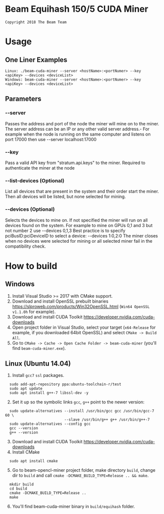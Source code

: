 # Beam Equihash 150/5 CUDA Miner

```
Copyright 2018 The Beam Team
```

# Usage
## One Liner Examples
```
Linux: ./beam-cuda-miner --server <hostName>:<portNumer> --key <apiKey> --devices <deviceList>
Windows: beam-cuda-miner --server <hostName>:<portNumer> --key <apiKey> --devices <deviceList>
```

## Parameters
### --server 
Passes the address and port of the node the miner will mine on to the miner.
The server address can be an IP or any other valid server address.- For example when the node
is running on the same computer and listens on port 17000 then use --server localhost:17000

### --key
Pass a valid API key from "stratum.api.keys" to the miner. Required to authenticate the miner at the node

### --list-devices (Optional)
List all devices that are present in the system and their order start the miner.
Then all devices will be listed, but none selected for mining. 

### --devices (Optional)
Selects the devices to mine on. If not specified the miner will run on all devices found on the system. 
For example to mine on GPUs 0,1 and 3 but not number 2 use --devices 0,1,3
Best practice is to specify pciBusID:pciDeviceID to select a device: --devices 1:0,2:0
The miner closes when no devices were selected for mining or all selected miner fail in the compatibility check.

# How to build
## Windows
1. Install Visual Studio >= 2017 with CMake support.
2. Download and install OpenSSL prebuilt binaries https://slproweb.com/products/Win32OpenSSL.html (`Win64 OpenSSL v1.1.0h` for example).
3. Download and install CUDA Toolkit https://developer.nvidia.com/cuda-downloads
4. Open project folder in Visual Studio, select your target (`x64-Release` for example, if you downloaded 64bit OpenSSL) and select `CMake -> Build All`.
5. Go to `CMake -> Cache -> Open Cache Folder -> beam-cuda-miner` (you'll find `beam-cuda-miner.exe`).

## Linux (Ubuntu 14.04)
1. Install `gcc7` `ssl` packages.
```
  sudo add-apt-repository ppa:ubuntu-toolchain-r/test
  sudo apt update
  sudo apt install g++-7 libssl-dev -y
```
2. Set it up so the symbolic links `gcc`, `g++` point to the newer version:
```
  sudo update-alternatives --install /usr/bin/gcc gcc /usr/bin/gcc-7 60 \
                           --slave /usr/bin/g++ g++ /usr/bin/g++-7 
  sudo update-alternatives --config gcc
  gcc --version
  g++ --version
```
3. Download and install CUDA Toolkit https://developer.nvidia.com/cuda-downloads
4. Install CMake 
```
  sudo apt install cmake
```
5. Go to beam-opencl-miner project folder, make directory `build`, change dir to `build` and call `cmake -DCMAKE_BUILD_TYPE=Release .. && make`.
```
  mkdir build
  cd build
  cmake -DCMAKE_BUILD_TYPE=Release .. 
  make
```
6. You'll find beam-cuda-miner binary in `build/equihash` folder.

